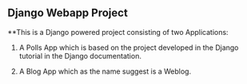 Django Webapp Project
---------------------
**This is a Django powered project consisting of two Applications:

1. A Polls App which is based on the project developed in the Django tutorial in the Django documentation.

2. A Blog App which as the name suggest is a Weblog.
